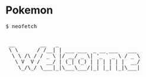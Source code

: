 # Pokemon
<pre>
$ neofetch


 __        __   _                           
 \ \      / /__| | ___ ___  _ __ ___   ___  
  \ \ /\ / / _ \ |/ __/ _ \| '_ ` _ \ / _ \ 
   \ V  V /  __/ | (_| (_) | | | | | |  __/ 
    \_/\_/ \___|_|\___\___/|_| |_| |_|\___| 
    
    
    
</pre>
